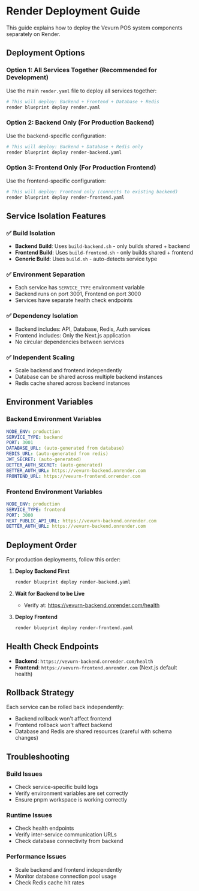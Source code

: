 # Render Deployment Guide

This guide explains how to deploy the Vevurn POS system components separately on Render.

## Deployment Options

### Option 1: All Services Together (Recommended for Development)
Use the main `render.yaml` file to deploy all services together:
```bash
# This will deploy: Backend + Frontend + Database + Redis
render blueprint deploy render.yaml
```

### Option 2: Backend Only (For Production Backend)
Use the backend-specific configuration:
```bash
# This will deploy: Backend + Database + Redis only
render blueprint deploy render-backend.yaml
```

### Option 3: Frontend Only (For Production Frontend)
Use the frontend-specific configuration:
```bash
# This will deploy: Frontend only (connects to existing backend)
render blueprint deploy render-frontend.yaml
```

## Service Isolation Features

### ✅ Build Isolation
- **Backend Build**: Uses `build-backend.sh` - only builds shared + backend
- **Frontend Build**: Uses `build-frontend.sh` - only builds shared + frontend  
- **Generic Build**: Uses `build.sh` - auto-detects service type

### ✅ Environment Separation  
- Each service has `SERVICE_TYPE` environment variable
- Backend runs on port 3001, Frontend on port 3000
- Services have separate health check endpoints

### ✅ Dependency Isolation
- Backend includes: API, Database, Redis, Auth services
- Frontend includes: Only the Next.js application
- No circular dependencies between services

### ✅ Independent Scaling
- Scale backend and frontend independently
- Database can be shared across multiple backend instances
- Redis cache shared across backend instances

## Environment Variables

### Backend Environment Variables
```yaml
NODE_ENV: production
SERVICE_TYPE: backend
PORT: 3001
DATABASE_URL: (auto-generated from database)
REDIS_URL: (auto-generated from redis)
JWT_SECRET: (auto-generated)
BETTER_AUTH_SECRET: (auto-generated)
BETTER_AUTH_URL: https://vevurn-backend.onrender.com
FRONTEND_URL: https://vevurn-frontend.onrender.com
```

### Frontend Environment Variables  
```yaml
NODE_ENV: production
SERVICE_TYPE: frontend
PORT: 3000
NEXT_PUBLIC_API_URL: https://vevurn-backend.onrender.com
BETTER_AUTH_URL: https://vevurn-backend.onrender.com
```

## Deployment Order

For production deployments, follow this order:

1. **Deploy Backend First**
   ```bash
   render blueprint deploy render-backend.yaml
   ```
   
2. **Wait for Backend to be Live**
   - Verify at: https://vevurn-backend.onrender.com/health
   
3. **Deploy Frontend**
   ```bash
   render blueprint deploy render-frontend.yaml
   ```

## Health Check Endpoints

- **Backend**: `https://vevurn-backend.onrender.com/health`
- **Frontend**: `https://vevurn-frontend.onrender.com` (Next.js default health)

## Rollback Strategy

Each service can be rolled back independently:
- Backend rollback won't affect frontend
- Frontend rollback won't affect backend
- Database and Redis are shared resources (careful with schema changes)

## Troubleshooting

### Build Issues
- Check service-specific build logs
- Verify environment variables are set correctly
- Ensure pnpm workspace is working correctly

### Runtime Issues  
- Check health endpoints
- Verify inter-service communication URLs
- Check database connectivity from backend

### Performance Issues
- Scale backend and frontend independently
- Monitor database connection pool usage
- Check Redis cache hit rates
